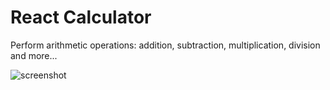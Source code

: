 # React Calculator

Perform arithmetic operations: addition, subtraction, multiplication, division and more...

![screenshot](https://user-images.githubusercontent.com/39097773/42740616-427078e6-8867-11e8-9f78-2c468d03c545.PNG)
